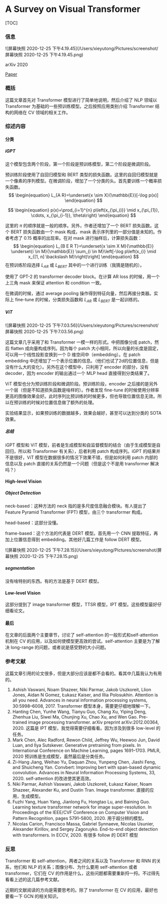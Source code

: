# A Survey on Visual Transformer

[TOC]

### 信息

![屏幕快照 2020-12-25 下午4.19.45](/Users/xieyutong/Pictures/screenshot/屏幕快照 2020-12-25 下午4.19.45.png)

arXiv 2020

[Paper](/Users/xieyutong/Documents/Research/PaperReading/Papers/a-survey-on-visual-transformer.pdf)



### 概括

这篇文章首先对 Transformer 模型进行了简单地说明，然后介绍了 NLP 领域以 Transformer 为基础的一些预训练模型。之后按照应用类别介绍 Transformer 结构的网络在 CV 领域的相关工作。



### 综述内容

#### 分类

##### iGPT

这个模型包含两个阶段，第一个阶段是预训练模型，第二个阶段是微调阶段。

预训练阶段使用了自回归模型和 BERT 类型的损失函数。这里的自回归模型就是一个像素的序列模型。在微调阶段，增加了一个分类的头。首先要训练一个概率损失函数。
$$
\begin{equation}
L_{A R}=\underset{x \sim X}{\mathbb{E}}[-\log p(x)]
\end{equation}
$$

$$
\begin{equation}
p(x)=\prod_{i=1}^{n} p\left(x_{\pi_{i}} \mid x_{\pi_{1}}, \cdots, x_{\pi_{i-1}}, \theta\right)
\end{equation}
$$

这里的 $\pi$ 的顺序就是一般的顺序。另外，作者还增加了一个 BERT 损失函数。这个 BERT 损失函数由一个 mask 构成，mask 表示序列里的一部分值是未知的。作者考虑了 0.15 概率的出现率。在对 mask 进行抽样后，计算损失函数：
$$
\begin{equation}
L_{B E R T}=\underset{x \sim X M}{\mathbb{E}} \underset{i \in M}{\mathbb{E}} \sum_{i \in M}\left[-\log p\left(x_{i} \mid x_{[1, n] \backslash M}\right)\right]
\end{equation}
$$
在预训练阶段选择 $L_{AR}$ 或 $L_{BERT}$ 其中的一个进行训练（我猜是随机的）。

使用了 GPT-2 的 transformer decoder block。在计算 AR loss 的时候，用一个上三角 mask 来保证 attention 和 condition 一致。

在微调的时候，通过 average pooling 操作得到特征向量，然后再接分类器。实际上 fine-tune 的时候，分类损失函数和 $L_{AR}$ 或 $L_{BERT}$ 是一起训练的。

##### ViT

![屏幕快照 2020-12-25 下午7.03.56](/Users/xieyutong/Pictures/screenshot/屏幕快照 2020-12-25 下午7.03.56.png)

这篇文章几乎采用了和 Transformer 一模一样的形式。中把图像分成 patch，然后 flatten 成向量构成序列。因为每个 patch 大小相同，所以向量的长度是固定，可以用一个线性投影变换到一个 D 维空间中（embedding）。在 patch embedding 中还增加了一个表示位置的信息。（他们也试了2d的位置信息，但是没有什么大的变化）。另外在这个模型中，只利用了 encoder 的部分，没有 decoder，因为 encoder 的输出通过一个 MLP head 直接得到分类结果了。

ViT 模型也分为预训练阶段和微调阶段。预训练阶段，encoder 之后接的是另外一个层（但是不知道损失函数是啥样的）。作者发现 fine-tune 的时候使用分辨率更高的图像效果会好。此时序列比预训练的时候更多，但也导致位置信息无效。所以在预训练的时候对位置信息做了额外的处理。

实验结果显示，如果预训练的数据越多，效果会越好，甚至可以达到分类的 SOTA 效果。

##### 总结

iGPT 模型和 ViT 模型，前者是生成模型和自监督模型的结合（由于生成模型是自回归，所以和 Transformer 有关系），后者利用 patch 构成序列。iGPT 的结果并不是很好，ViT 模型在数据很多的情况下效果不错，但是如何利用 patch 内部的信息以及 patch 直接的关系仍然是一个问题（但是这个不是用 transformer 解决吗？）

#### High-level Vision

##### Object Detection

neck-based：这种方法的 neck 指的是多尺度信息融合模块。有人提出了 Feature Pyramid Transformer (FPT) 模型，由三个 transformer 构成。

head-based：这部分没懂。

frame-based：这个方法的代表是 DERT 模型。首先用一个 CNN 提取特征，再加上位置信息得到 embedding。其他好几篇工作是 follow DERT 模型。

![屏幕快照 2020-12-25 下午7.28.15](/Users/xieyutong/Pictures/screenshot/屏幕快照 2020-12-25 下午7.28.15.png)

##### segmentation

没有啥特别的东西。有的方法是基于 DERT 模型。

#### Low-level Vision

这部分提到了 image transformer 模型，TTSR 模型，IPT 模型。这些模型最好仔细看论文。

#### 最后

在文章的后面两个主要章节，讨论了 self-attention 的一般形式和self-attention 机制在 CV 的应用，以及如何使模型更高效的尝试。self-attention 主要是为了解决 long-range 的问题，或者说是感受野的大小问题。



### 参考文献

这篇文章引用的论文很多，但是大部分应该是都不会看的。看其中几篇我认为有用的。

1. Ashish Vaswani, Noam Shazeer, Niki Parmar, Jakob Uszkoreit, Llion Jones, Aidan N Gomez, Łukasz Kaiser, and Illia Polosukhin. Attention is all you need. Advances in neural information processing systems, 30:5998–6008, 2017. Transformer 模型本身，需要更仔细地理解一下。
2. Hanting Chen, Yunhe Wang, Tianyu Guo, Chang Xu, Yiping Deng, Zhenhua Liu, Siwei Ma, Chunjing Xu, Chao Xu, and Wen Gao. Pre-trained image processing transformer. arXiv preprint arXiv:2012.00364, 2020. 这篇是 IPT 模型，我觉得需要仔细看看。因为涉及到很多 low-level 的任务。
3. Mark Chen, Alec Radford, Rewon Child, Jeffrey Wu, Heewoo Jun, David Luan, and Ilya Sutskever. Generative pretraining from pixels. In International Conference on Machine Learning, pages 1691–1703. PMLR, 2020 预训练是生成模型，虽然最后是分类任务。
4. Zi-Hang Jiang, Weihao Yu, Daquan Zhou, Yunpeng Chen, Jiashi Feng, and Shuicheng Yan. Convbert: Improving bert with span-based dynamic convolution. Advances in Neural Information Processing Systems, 33, 2020. self-attention 的改进使其更高效。
5. Niki Parmar, Ashish Vaswani, Jakob Uszkoreit, Łukasz Kaiser, Noam Shazeer, Alexander Ku, and Dustin Tran. Image transformer. 直接的应用，生成模型。
6. Fuzhi Yang, Huan Yang, Jianlong Fu, Hongtao Lu, and Baining Guo. Learning texture transformer network for image super-resolution. In Proceedings of the IEEE/CVF Conference on Computer Vision and Pattern Recognition, pages 5791–5800, 2020. 用于超分辨的模型。
7. Nicolas Carion, Francisco Massa, Gabriel Synnaeve, Nicolas Usunier, Alexander Kirillov, and Sergey Zagoruyko. End-to-end object detection with transformers. In ECCV, 2020. 有很多 follow 的 DERT 模型



### 反思

Transformer 和 self-attention，两者之间的关系以及 Transformer 和 RNN 的关系，他们和 NLP 的关系；图像分布、为什么要用 self-attention 或者 transformer，它们在 CV 的作用是什么，这些问题都需要重新捋一捋。不过得先看看上述的这几篇参考文献。

近期的文献阅读的方向是需要思考的。除了 transformer 在 CV 的应用，最好也要看一下 GCN 的相关知识。